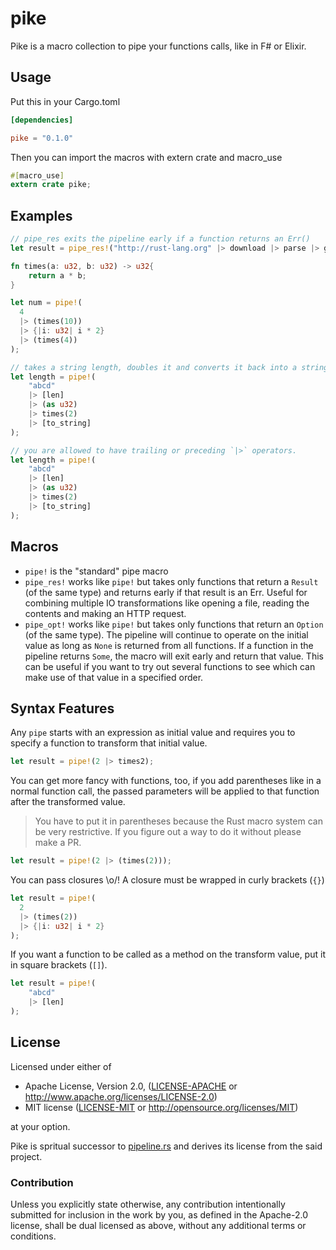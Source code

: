 # pike

Pike is a macro collection to pipe your functions calls, like in F# or Elixir.

## Usage

Put this in your Cargo.toml
```toml
[dependencies]

pike = "0.1.0"
```

Then you can import the macros with extern crate and macro_use
```rust
#[macro_use]
extern crate pike;
```

## Examples

```rust
// pipe_res exits the pipeline early if a function returns an Err()
let result = pipe_res!("http://rust-lang.org" |> download |> parse |> get_links)
```

```rust
fn times(a: u32, b: u32) -> u32{
    return a * b;
}

let num = pipe!(
  4
  |> (times(10))
  |> {|i: u32| i * 2}
  |> (times(4))
);

// takes a string length, doubles it and converts it back into a string
let length = pipe!(
    "abcd"
    |> [len]
    |> (as u32)
    |> times(2)
    |> [to_string]
);

// you are allowed to have trailing or preceding `|>` operators.
let length = pipe!(
    "abcd"
    |> [len]
    |> (as u32)
    |> times(2)
    |> [to_string]
);
```

## Macros

- `pipe!` is the "standard" pipe macro
- `pipe_res!` works like `pipe!` but takes only functions that return a `Result` (of the
  same type) and returns early if that result is an Err. Useful for combining multiple IO
  transformations like opening a file, reading the contents and making an HTTP request.
- `pipe_opt!` works like `pipe!` but takes only functions that return an `Option` (of the same type).
  The pipeline will continue to operate on the initial value as long as `None` is returned from all functions.
  If a function in the pipeline returns `Some`, the macro will exit early and return that value.
  This can be useful if you want to try out several functions to see which can make use of that value in a specified order.

## Syntax Features

Any `pipe` starts with an expression as initial value and requires you
to specify a function to transform that initial value.
```rust
let result = pipe!(2 |> times2);
```

You can get more fancy with functions, too, if you add parentheses like
in a normal function call, the passed parameters will be applied to that
function after the transformed value.

> You have to put it in parentheses
because the Rust macro system can be very restrictive.
If you figure out a way to do it without please make a PR.

```rust
let result = pipe!(2 |> (times(2)));
```

You can pass closures \o/! A closure must be wrapped in curly brackets (`{}`)
```rust
let result = pipe!(
  2
  |> (times(2))
  |> {|i: u32| i * 2}
);
```

If you want a function to be called as a method on the transform value,
put it in square brackets (`[]`).
```rust
let result = pipe!(
    "abcd"
    |> [len]
);
```

## License

Licensed under either of

 * Apache License, Version 2.0, ([LICENSE-APACHE](LICENSE-APACHE) or http://www.apache.org/licenses/LICENSE-2.0)
 * MIT license ([LICENSE-MIT](LICENSE-MIT) or http://opensource.org/licenses/MIT)

at your option.

Pike is spritual successor to [pipeline.rs](https://github.com/johannhof/pipeline.rs) and derives its license from the said project.

### Contribution

Unless you explicitly state otherwise, any contribution intentionally
submitted for inclusion in the work by you, as defined in the Apache-2.0
license, shall be dual licensed as above, without any additional terms or
conditions.
